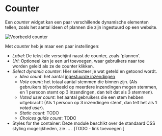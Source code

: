 # Counter

Een _counter_ widget kan een paar verschillende dynamische elementen tellen, zoals het aantal ideen of plannen die zijn ingestuurd op een website.&#x20;

![Voorbeeld counter](https://lh5.googleusercontent.com/e4Yb-6jrTeT9WS04gZjA3rvnSlVbQPN7JsOts7oilXUMDG\_ob94\_tADqeMv7bVmzEemCm7jaRo\_Hv2369Wz2MnHLMbR3eFTx1jKOkNJSqy8p2Clt5cU7sLbIhSFVmwirY0m3Z1eM)

Met _counter_ heb je maar een paar instellingen:

* _Label_: De tekst die verschjint naast de counter, zoals 'plannen'.
* _Url_: Optioneel kan je een url toevoegen, waar gebruikers naar toe worden geleid als ze de counter klikken.
* _Select dynamic counter_: Hier selecteer je wat geteld en getoond wordt.&#x20;
  * _Idea count_: het aantal [ingestuurde inzendingen](../how-tos/upload-ideas.md)&#x20;
  * _Vote count_: het totaal aantal stemmen die binnen zijn. (Als gebruikers bijvoorbeeld op meerdere inzendingen mogen stemmen, en 1 persoon stemt op 3 inzendingen, dan telt dat als 3 stemmen).&#x20;
  * _Voted user count_: het aantal gebruikers die een stem hebben uitgebracht (Als 1 persoon op 3 inzendingen stemt, dan telt het als 1 _voted user_).
  * _Static count_: TODO&#x20;
  * _Choices guide count_: TODO&#x20;
* Styles for the container: Deze module beschikt over de standaard CSS styling mogelijkheden, zie … . \[TODO - link toevoegen ]
